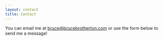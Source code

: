 ```yaml
---
layout: contact
title: Contact
---
```

You can email me at [bruce@brucebrotherton.com](mailto:bruce@brucebrotherton.com) or use the form below to send me a message!